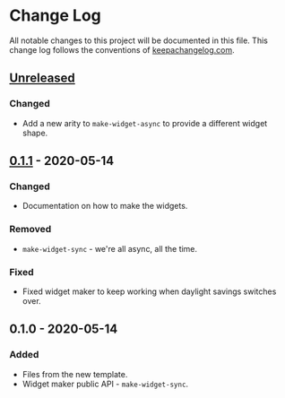 # Change Log
All notable changes to this project will be documented in this file. This change log follows the conventions of [keepachangelog.com](http://keepachangelog.com/).

## [Unreleased]
### Changed
- Add a new arity to `make-widget-async` to provide a different widget shape.

## [0.1.1] - 2020-05-14
### Changed
- Documentation on how to make the widgets.

### Removed
- `make-widget-sync` - we're all async, all the time.

### Fixed
- Fixed widget maker to keep working when daylight savings switches over.

## 0.1.0 - 2020-05-14
### Added
- Files from the new template.
- Widget maker public API - `make-widget-sync`.

[Unreleased]: https://github.com/your-name/clj-music/compare/0.1.1...HEAD
[0.1.1]: https://github.com/your-name/clj-music/compare/0.1.0...0.1.1
